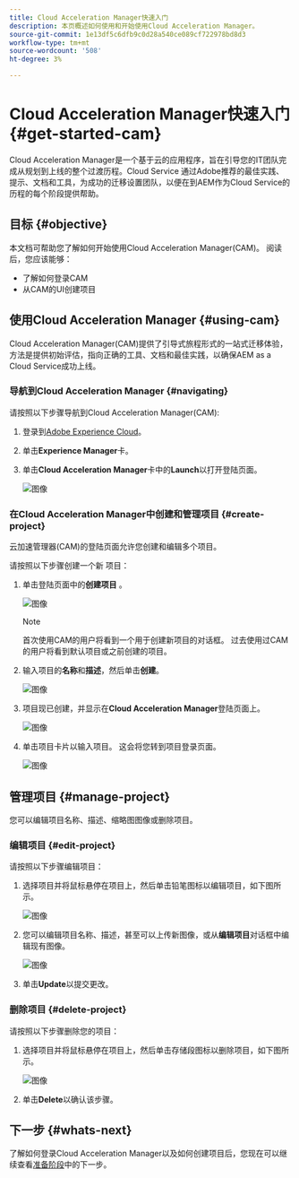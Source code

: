 ```yaml
---
title: Cloud Acceleration Manager快速入门
description: 本页概述如何使用和开始使用Cloud Acceleration Manager。
source-git-commit: 1e13df5c6dfb9c0d28a540ce089cf722978bd8d3
workflow-type: tm+mt
source-wordcount: '508'
ht-degree: 3%

---
```



# Cloud Acceleration Manager快速入门 {#get-started-cam}

Cloud Acceleration Manager是一个基于云的应用程序，旨在引导您的IT团队完成从规划到上线的整个过渡历程。Cloud Service 通过Adobe推荐的最佳实践、提示、文档和工具，为成功的迁移设置团队，以便在到AEM作为Cloud Service的历程的每个阶段提供帮助。

## 目标 {#objective}

本文档可帮助您了解如何开始使用Cloud Acceleration Manager(CAM)。 阅读后，您应该能够：

* 了解如何登录CAM
* 从CAM的UI创建项目

## 使用Cloud Acceleration Manager {#using-cam}

Cloud Acceleration Manager(CAM)提供了引导式旅程形式的一站式迁移体验，方法是提供初始评估，指向正确的工具、文档和最佳实践，以确保AEM as a Cloud Service成功上线。

### 导航到Cloud Acceleration Manager {#navigating}

请按照以下步骤导航到Cloud Acceleration Manager(CAM):

1. 登录到[Adobe Experience Cloud](https://experience.adobe.com)。

1. 单击&#x200B;**Experience Manager**&#x200B;卡。

1. 单击&#x200B;**Cloud Acceleration Manager**&#x200B;卡中的&#x200B;**Launch**&#x200B;以打开登陆页面。

   ![图像](/help/move-to-cloud-service/cloud-acceleration-manager/assets/cam-1.png)

### 在Cloud Acceleration Manager中创建和管理项目 {#create-project}

云加速管理器(CAM)的登陆页面允许您创建和编辑多个项目。

请按照以下步骤创建一个新 项目：

1. 单击登陆页面中的&#x200B;**创建项目** 。

   ![图像](/help/move-to-cloud-service/cloud-acceleration-manager/assets/cam-2.png)

   >[!NOTE]
   >首次使用CAM的用户将看到一个用于创建新项目的对话框。 过去使用过CAM的用户将看到默认项目或之前创建的项目。

1. 输入项目的&#x200B;**名称**&#x200B;和&#x200B;**描述**，然后单击&#x200B;**创建**。

   ![图像](/help/move-to-cloud-service/cloud-acceleration-manager/assets/cam-3.png)

1. 项目现已创建，并显示在&#x200B;**Cloud Acceleration Manager**&#x200B;登陆页面上。

   ![图像](/help/move-to-cloud-service/cloud-acceleration-manager/assets/cam-landing.png)

1. 单击项目卡片以输入项目。 这会将您转到项目登录页面。

   ![图像](/help/move-to-cloud-service/cloud-acceleration-manager/assets/cam-5.png)

## 管理项目 {#manage-project}

您可以编辑项目名称、描述、缩略图图像或删除项目。

### 编辑项目 {#edit-project}

请按照以下步骤编辑项目：

1. 选择项目并将鼠标悬停在项目上，然后单击铅笔图标以编辑项目，如下图所示。

   ![图像](/help/move-to-cloud-service/cloud-acceleration-manager/assets/cam-4.png)

1. 您可以编辑项目名称、描述，甚至可以上传新图像，或从&#x200B;**编辑项目**&#x200B;对话框中编辑现有图像。

   ![图像](/help/move-to-cloud-service/cloud-acceleration-manager/assets/cam-edit.png)

1. 单击&#x200B;**Update**&#x200B;以提交更改。

### 删除项目 {#delete-project}

请按照以下步骤删除您的项目：

1. 选择项目并将鼠标悬停在项目上，然后单击存储段图标以删除项目，如下图所示。

   ![图像](/help/move-to-cloud-service/cloud-acceleration-manager/assets/cam-4.png)

1. 单击&#x200B;**Delete**&#x200B;以确认该步骤。

## 下一步 {#whats-next}

了解如何登录Cloud Acceleration Manager以及如何创建项目后，您现在可以继续查看[准备阶段](https://experienceleague.adobe.com/docs/experience-manager-cloud-service/moving/cloud-acceleration-manager/using-cam/cam-readiness-phase.html?lang=en)中的下一步。
